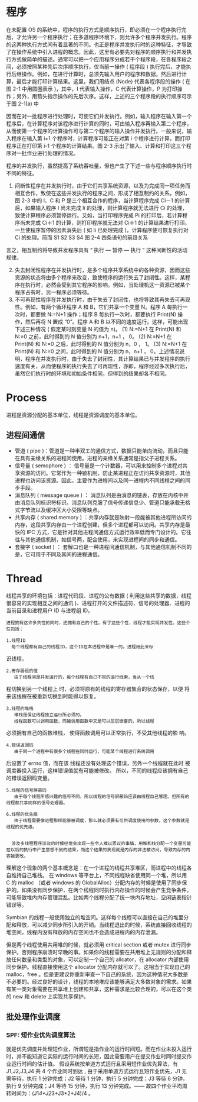  

# 程序

在未配置 OS 的系统中，程序的执行方式是顺序执行，即必须在一个程序执行完后，才允许另一个程序执行；在多道程序环境下，则允许多个程序并发执行。程序的这两种执行方式间有着显著的不同。也正是程序并发执行时的这种特征，才导致了在操作系统中引入进程的概念。因此，这里有必要先对程序的顺序执行和并发执行方式做简单的描述。通常可以把一个应用程序分成若干个程序段，在各程序段之间，必须按照某种先后次序顺序执行，仅当前一操作 ( 程序段 ) 执行完后，才能执行后继操作。例如，在进行计算时，总须先输入用户的程序和数据，然后进行计算，最后才能打印计算结果。这里，我们用结点 (Node) 代表各程序段的操作 ( 在图 2-1 中用圆圈表示 )，其中，I 代表输入操作，C 代表计算操作，P 为打印操作；另外，用箭头指示操作的先后次序。这样，上述的三个程序段的执行顺序可示于图 2-1(a) 中

因而在对一批程序进行处理时，可使它们并发执行。例如，输入程序在输入第一个程序后，在计算程序对该程序进行计算的同时，可由输入程序再输入第二个程序，从而使第一个程序的计算操作可与第二个程序的输入操作并发执行。一般来说，输入程序在输入第 i+1 个程序时，计算程序可能正在对第 i 个程序进行计算，而打印程序正在打印第 i-1 个程序的计算结果。图 2-3 示出了输入、计算和打印这三个程序对一批作业进行处理的情况。

程序的并发执行，虽然提高了系统吞吐量，但也产生了下述一些与程序顺序执行时不同的特征。

1. 间断性程序在并发执行时，由于它们共享系统资源，以及为完成同一项任务而相互合作，致使在这些并发执行的程序之间，形成了相互制约的关系。例如，图 2-3 中的 I、C 和 P 是三个相互合作的程序，当计算程序完成 Ci－1 的计算后，如果输入程序 I 尚未完成 Ii 的处理，则计算程序就无法进行 Ci 的处理，致使计算程序必须暂停运行。又如，当打印程序完成 Pi 的打印后，若计算程序尚未完成 Ci＋1 的计算，则打印程序就无法对 Ci＋1 的计算结果进行打印。一旦使程序暂停的因素消失后 ( 如 Ii 已处理完成 )，计算程序便可恢复执行对 Ci 的处理。简而 S1 S2 S3 S4 图 2-4 四条语句的前趋关系

言之，相互制约将导致并发程序具有 “ 执行 — 暂停 — 执行 ” 这种间断性的活动规律。

2. 失去封闭性程序在并发执行时，是多个程序共享系统中的各种资源，因而这些资源的状态将由多个程序来改变，致使程序的运行失去了封闭性。这样，某程序在执行时，必然会受到其它程序的影响。例如，当处理机这一资源已被某个程序占有时，另一程序必须等待。
3. 不可再现性程序在并发执行时，由于失去了封闭性，也将导致其再失去可再现性。例如，有两个循环程序 A 和 B，它们共享一个变量 N。程序 A 每执行一次时，都要做 N:=N+1 操作；程序 B 每执行一次时，都要执行 Print(N) 操作，然后再将 N 置成 “0”。程序 A 和 B 以不同的速度运行。这样，可能出现下述三种情况 ( 假定某时刻变量 N 的值为 n)。 (1) N:=N+1 在 Print(N) 和 N:=0 之前，此时得到的 N 值分别为 n+1，n+1 ， 0。 (2) N:=N+1 在 Print(N) 和 N:=0 之后，此时得到的 N 值分别为 n，0 ， 1。 (3) N:=N+1 在 Print(N) 和 N:=0 之间，此时得到的 N 值分别为 n，n+1 ， 0。上述情况说明，程序在并发执行时，由于失去了封闭性，其计算结果已与并发程序的执行速度有关，从而使程序的执行失去了可再现性，亦即，程序经过多次执行后，虽然它们执行时的环境和初始条件相同，但得到的结果却各不相同。

# Process

进程是资源分配的基本单位，线程是资源调度的基本单位。

## 进程间通信

* 管道 ( pipe )：管道是一种半双工的通信方式，数据只能单向流动，而且只能在具有亲缘关系的进程间使用。进程的亲缘关系通常是指父子进程关系。
* 信号量 ( semophore ) ： 信号量是一个计数器，可以用来控制多个进程对共享资源的访问。它常作为一种锁机制，防止某进程正在访问共享资源时，其他进程也访问该资源。因此，主要作为进程间以及同一进程内不同线程之间的同步手段。
* 消息队列 ( message queue ) ： 消息队列是由消息的链表，存放在内核中并由消息队列标识符标识。消息队列克服了信号传递信息少、管道只能承载无格式字节流以及缓冲区大小受限等缺点。
* 共享内存 ( shared memory ) ：共享内存就是映射一段能被其他进程所访问的内存，这段共享内存由一个进程创建，但多个进程都可以访问。共享内存是最快的 IPC 方式，它是针对其他进程间通信方式运行效率低而专门设计的。它往往与其他通信机制，如信号两，配合使用，来实现进程间的同步和通信。
* 套接字 ( socket ) ： 套解口也是一种进程间通信机制，与其他通信机制不同的是，它可用于不同及其间的进程通信。

# Thread

线程共享的环境包括：进程代码段、进程的公有数据 ( 利用这些共享的数据，线程很容易的实现相互之间的通讯 )、进程打开的文件描述符、信号的处理器、进程的当前目录和进程用户 ID 与进程组 ID。

    进程拥有这许多共性的同时，还拥有自己的个性。有了这些个性，线程才能实现并发性。这些个性包括：

    1.线程ID
      每个线程都有自己的线程ID，这个ID在本进程中是唯一的。进程用此来标

识线程。

    2.寄存器组的值
       由于线程间是并发运行的，每个线程有自己不同的运行线索，当从一个线

程切换到另一个线程上 时，必须将原有的线程的寄存器集合的状态保存，以便 将来该线程在被重新切换到时能得以恢复。

    3.线程的堆栈
       堆栈是保证线程独立运行所必须的。
       线程函数可以调用函数，而被调用函数中又是可以层层嵌套的，所以线程

必须拥有自己的函数堆栈， 使得函数调用可以正常执行，不受其他线程的影 响。

    4.错误返回码
       由于同一个进程中有很多个线程在同时运行，可能某个线程进行系统调用

后设置了 errno 值，而在该 线程还没有处理这个错误，另外一个线程就在此时 被调度器投入运行，这样错误值就有可能被修改。 所以，不同的线程应该拥有自己的错误返回码变量。

    5.线程的信号屏蔽码
       由于每个线程所感兴趣的信号不同，所以线程的信号屏蔽码应该由线程自己管理。但所有的线程都共享同样的信号处理器。

    6.线程的优先级
       由于线程需要像进程那样能够被调度，那么就必须要有可供调度使用的参数，这个参数就是线程的优先级。


      涉及多线程程序涉及的时候经常会出现一些令人难以思议的事情，用堆和栈分配一个变量可能在以后的执行中产生意想不到的结果，而这个结果的表现就是内存的非法被访问，导致内存的内容被更改。

理解这个现象的两个基本概念是：在一个进程的线程共享堆区，而进程中的线程各自维持自己堆栈。 在 windows 等平台上，不同线程缺省使用同一个堆，所以用 C 的 malloc （或者 windows 的 GlobalAlloc）分配内存的时候是使用了同步保护的。如果没有同步保护，在两个线程同时执行内存操作的时候会产生竞争条件，可能导致堆内内存管理混乱。比如两个线程分配了统一块内存地址，空闲链表指针错误等。

Symbian 的线程一般使用独立的堆空间。这样每个线程可以直接在自己的堆里分配和释放，可以减少同步所引入的开销。当线程退出的时候，系统直接回收线程的堆空间，线程内没有释放的内存空间也不会造成进程内的内存泄漏。

但是两个线程使用共用堆的时候，就必须用 critical section 或者 mutex 进行同步保护。否则程序崩溃时早晚的事。如果你的线程需要在共用堆上无规则的分配和释放任何数量和类型的对象，可以定制一个自己的 allcator，在 allocator 内部使用同步保护。线程直接使用这个 allocator 分配内存就可以了。这相当于实现自己的 malloc，free 。但是更建议你重新审查一下自己的系统，因为这种情况大多数是不必要的。经过良好的设计，线程的本地堆应该能够满足大多数对象的需求。如果有某一类对象需要在共享堆上创建和共享，这种需求是比较合理的，可以在这个类的 new 和 delete 上实现共享保护。

## 批处理作业调度

### SPF: 短作业优先调度算法

就是优先调度并处理短作业，所谓短是指作业的运行时间短。而在作业未投入运行时，并不能知道它实际的运行时间的长短，因此需要用户在提交作业时同时提交作业运行时间的估计值。 假设系统按单道方式运行且采用短作业优先算法，有 J1,J2,J3,J4 共 4 个作业同时到达 , 由于采用单道方式运行且短作业优先，J1 无需等待，执行 1 分钟完成；J2 等待 1 分钟，执行 5 分钟完成；J3 等待 6 分钟，执行 9 分钟完成；J4 等待 15 分钟，执行 13 分钟完成。—— 故四个作业平均周转时间为：(J1*4+J2*3+J3\*2+J4)/4 。

